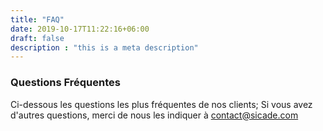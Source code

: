 ```yaml
---
title: "FAQ"
date: 2019-10-17T11:22:16+06:00
draft: false
description : "this is a meta description"
---
```


### Questions Fréquentes

Ci-dessous les questions les plus fréquentes de nos clients; Si vous avez d'autres questions, merci de nous les indiquer à contact@sicade.com